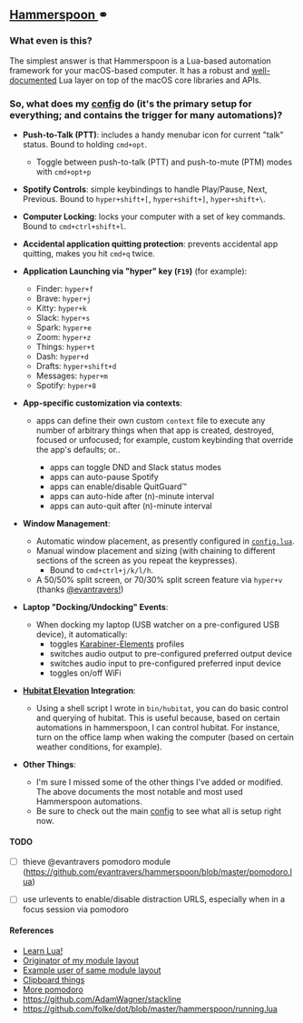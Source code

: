 ## [ Hammerspoon ](https://www.hammerspoon.org)⚭

### What even is this?

The simplest answer is that Hammerspoon is a Lua-based automation framework for
your macOS-based computer. It has a robust and [well-documented](http://www.hammerspoon.org/docs/) Lua layer on top
of the macOS core libraries and APIs.

### So, what does my [config](hammerspoon/.config/hammerspoon/config.lua) do (it's the primary setup for everything; and contains the trigger for many automations)?

- **Push-to-Talk (PTT)**: includes a handy menubar icon for current "talk" status. Bound to holding `cmd+opt`.

  - Toggle between push-to-talk (PTT) and push-to-mute (PTM) modes with `cmd+opt+p`

- **Spotify Controls**: simple keybindings to handle Play/Pause, Next, Previous.
  Bound to `hyper+shift+[`, `hyper+shift+]`, `hyper+shift+\`.

- **Computer Locking**: locks your computer with a set of key commands. Bound to
  `cmd+ctrl+shift+l`.

- **Accidental application quitting protection**: prevents accidental app quitting,
  makes you hit `cmd+q` twice.

- **Application Launching via "hyper" key (`F19`)** (for example):

  - Finder: `hyper+f`
  - Brave: `hyper+j`
  - Kitty: `hyper+k`
  - Slack: `hyper+s`
  - Spark: `hyper+e`
  - Zoom: `hyper+z`
  - Things: `hyper+t`
  - Dash: `hyper+d`
  - Drafts: `hyper+shift+d`
  - Messages: `hyper+m`
  - Spotify: `hyper+8`

- **App-specific customization via contexts**:

  - apps can define their own custom `context` file to execute any number of
    arbitrary things when that app is created, destroyed, focused or unfocused;
    for example, custom keybinding that override the app's defaults; or..

    * apps can toggle DND and Slack status modes
    * apps can auto-pause Spotify
    * apps can enable/disable QuitGuard™
    * apps can auto-hide after (n)-minute interval
    * apps can auto-quit after (n)-minute interval

- **Window Management**:

  - Automatic window placement, as presently configured in [`config.lua`](hammerspoon.symlink/config.lua).
  - Manual window placement and sizing (with chaining to different sections of
    the screen as you repeat the keypresses).
    - Bound to `cmd+ctrl+j/k/l/h`.
  - A 50/50% split screen, or 70/30% split screen feature via `hyper+v` (thanks
    [@evantravers!](https://github.com/evantravers/hammerspoon/blob/master/movewindows.lua#L72-L112))

- **Laptop "Docking/Undocking" Events**:

  - When docking my laptop (USB watcher on a pre-configured USB device), it automatically:
    - toggles [Karabiner-Elements](https://github.com/tekezo/Karabiner-Elements) profiles
    - switches audio output to pre-configured preferred output device
    - switches audio input to pre-configured preferred input device
    - toggles on/off WiFi

- **[Hubitat Elevation](https://www.hubitat.com) Integration**:

  - Using a shell script I wrote in `bin/hubitat`, you can do basic control and querying of hubitat. This is useful because, based on certain automations in hammerspoon, I can control hubitat. For instance, turn on the office lamp when waking the computer (based on certain weather conditions, for example).

- **Other Things**:

  - I'm sure I missed some of the other things I've added or
    modified. The above documents the most notable and most used Hammerspoon automations.
  - Be sure to check out the main [config](hammerspoon.symlink/config.lua) to see what all is setup right now.

#### TODO

- [ ] thieve @evantravers pomodoro module (https://github.com/evantravers/hammerspoon/blob/master/pomodoro.lua)
- [ ] use urlevents to enable/disable distraction URLS, especially when in a
  focus session via pomodoro


#### References

- [Learn Lua!](https://learnxinyminutes.com/docs/lua/)
- [Originator of my module layout](https://github.com/szymonkaliski/dotfiles/tree/master/Dotfiles/hammerspoon)
- [Example user of same module layout](https://github.com/AhmedAbdulrahman/dotfiles/blob/master/hammerspoon/init.lua)
- [Clipboard things](https://github.com/victorandree/dotfiles/blob/master/hammerspoon/.hammerspoon/common.lua)
- [More pomodoro](https://github.com/jacks808/hammerspoon-config/blob/master/pomodoor/pomodoor.lua)
- https://github.com/AdamWagner/stackline
- https://github.com/folke/dot/blob/master/hammerspoon/running.lua

